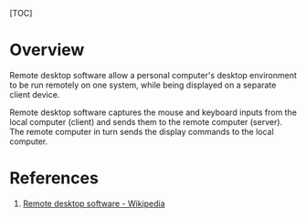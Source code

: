 [TOC]

# Overview
Remote desktop software allow a personal computer's desktop environment to be run remotely on one system, while being displayed on a separate client device.

Remote desktop software captures the mouse and keyboard inputs from the local computer (client) and sends them to the remote computer (server). The remote computer in turn sends the display commands to the local computer.

# References
1. [Remote desktop software - Wikipedia][1]

[1]: https://en.wikipedia.org/wiki/Remote_desktop_software "Remote desktop software"
